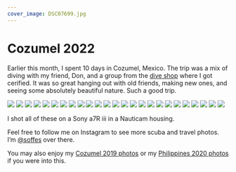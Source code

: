 ```yaml
---
cover_image: DSC07699.jpg
---
```


# Cozumel 2022

Earlier this month, I spent 10 days in Cozumel, Mexico. The trip was a mix of diving with my friend, Don, and a group from the [dive shop](http://www.proscubadivecenter.com) where I got cerified. It was so great hanging out with old friends, making new ones, and seeing some absolutely beautiful nature. Such a good trip.

<photo-row>
  <img src="DSC07111.jpg">
</photo-row>
<photo-row>
  <img src="DSC07121.jpg">
  <img src="DSC07195.jpg">
</photo-row>
<photo-row>
  <img src="DSC07296.jpg">
</photo-row>
<photo-row>
  <img src="DSC07379.jpg">
</photo-row>
<photo-row>
  <img src="DSC07368.jpg">
  <img src="DSC07530.jpg">
</photo-row>
<photo-row>
  <img src="DSC07311.jpg">
</photo-row>
<photo-row>
  <img src="DSC07534.jpg">
</photo-row>
<photo-row>
  <img src="DSC07525.jpg">
  <img src="DSC07514.jpg">
</photo-row>
<photo-row>
  <img src="DSC07456.jpg">
</photo-row>
<photo-row>
  <img src="DSC07555.jpg">
  <img src="DSC07569.jpg">
</photo-row>
<photo-row>
  <img src="DSC07629.jpg">
</photo-row>
<photo-row>
  <img src="DSC07635.jpg">
  <img src="DSC07637.jpg">
</photo-row>
<photo-row>
  <img src="DSC07645.jpg">
  <img src="DSC07672.jpg">
</photo-row>
<photo-row>
  <img src="DSC07770.jpg">
  <img src="DSC07775.jpg">
  <img src="DSC07800.jpg">
</photo-row>
<photo-row>
  <img src="DSC07782.jpg">
  <img src="DSC07791.jpg">
</photo-row>
<photo-row>
  <img src="DSC07186.jpg">
</photo-row>

I shot all of these on a Sony a7R iii in a Nauticam housing.

Feel free to follow me on Instagram to see more scuba and travel photos. I’m [@soffes](https://instagram.com/soffes) over there.

You may also enjoy my [Cozumel 2019 photos](/diving-in-cozumel) or my [Philippines 2020 photos](/diving-in-the-philippines) if you were into this.
